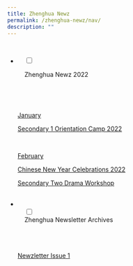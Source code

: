 ```yaml
---
title: Zhenghua Newz
permalink: /zhenghua-newz/nav/
description: ""
---
```

<ul class="jekyllcodex_accordion">

  <li>

    <input type="checkbox" id="accordion1">

    <label for="accordion1">Zhenghua Newz 2022</label>

    <div>

      <p><u>January</u></p>
			<p><a href="[https://moe-zhenghuasec-staging.netlify.app/Zhenghua-newz/Secondary-One-Orientation-Camp-2022/)">Secondary 1 Orientation Camp 2022</a> </p>
			 <p><u>February</u></p>
			<p><a href="[https://moe-zhenghuasec-staging.netlify.app/)">Chinese New Year Celebrations 2022</a> </p>
			<p><a href="[https://moe-zhenghuasec-staging.netlify.app/)">Secondary Two Drama Workshop</a> </p>
    </div>
	</li>
	<li>  
    <input type="checkbox" id="accordion2">  
    <label for="accordion2">Zhenghua Newsletter Archives</label>  
    <div>  
      <p><a href="/files/NewzIssue1.pdf">Newzletter Issue 1</a></p>  
    </div>  
</li>
</ul>
